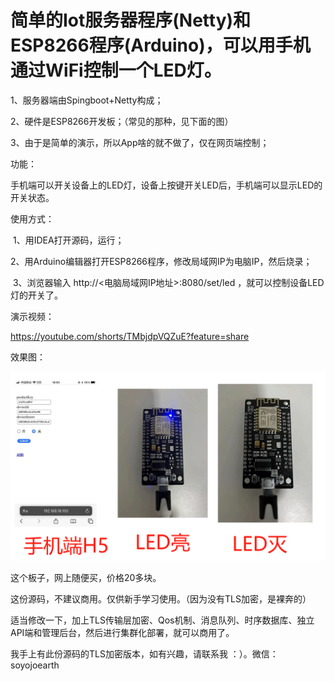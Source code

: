 # 简单的Iot服务器程序(Netty)和ESP8266程序(Arduino)，可以用手机通过WiFi控制一个LED灯。



1、服务器端由Spingboot+Netty构成；

2、硬件是ESP8266开发板；（常见的那种，见下面的图）

3、由于是简单的演示，所以App啥的就不做了，仅在网页端控制；

功能：

​		手机端可以开关设备上的LED灯，设备上按键开关LED后，手机端可以显示LED的开关状态。

使用方式：

​		1、用IDEA打开源码，运行；

​		2、用Arduino编辑器打开ESP8266程序，修改局域网IP为电脑IP，然后烧录；

​		3、浏览器输入 http://<电脑局域网IP地址>:8080/set/led ，就可以控制设备LED灯的开关了。

演示视频：

https://youtube.com/shorts/TMbjdpVQZuE?feature=share

效果图：

![readme](readme.png)



这个板子，网上随便买，价格20多块。

这份源码，不建议商用。仅供新手学习使用。（因为没有TLS加密，是裸奔的）

适当修改一下，加上TLS传输层加密、Qos机制、消息队列、时序数据库、独立API端和管理后台，然后进行集群化部署，就可以商用了。

我手上有此份源码的TLS加密版本，如有兴趣，请联系我 ：）。微信：soyojoearth
